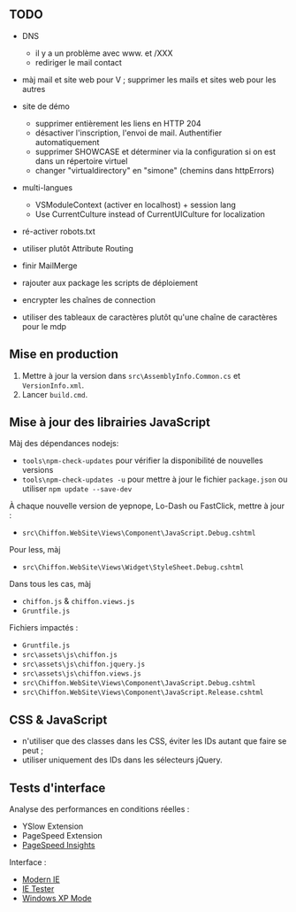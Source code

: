 TODO
----

- DNS
  * il y a un problème avec www. et /XXX
  * rediriger le mail contact
- màj mail et site web pour V ; supprimer les mails et sites web pour les autres    
- site de démo
  * supprimer entièrement les liens en HTTP 204      
  * désactiver l'inscription, l'envoi de mail. Authentifier automatiquement
  * supprimer SHOWCASE et déterminer via la configuration si on est dans un répertoire virtuel
  * changer "virtualdirectory" en "simone" (chemins dans httpErrors) 
- multi-langues
  * VSModuleContext (activer en localhost) + session lang
  * Use CurrentCulture instead of CurrentUICulture for localization   

- ré-activer robots.txt
- utiliser plutôt Attribute Routing
- finir MailMerge
- rajouter aux package les scripts de déploiement
- encrypter les chaînes de connection
- utiliser des tableaux de caractères plutôt qu'une chaîne de caractères pour le mdp

Mise en production
------------------

1. Mettre à jour la version dans `src\AssemblyInfo.Common.cs` et `VersionInfo.xml`.
2. Lancer `build.cmd`.

Mise à jour des librairies JavaScript
-------------------------------------

Màj des dépendances nodejs:
- `tools\npm-check-updates` pour vérifier la disponibilité de nouvelles versions
- `tools\npm-check-updates -u` pour mettre à jour le fichier `package.json` 
  ou utiliser `npm update --save-dev`

À chaque nouvelle version de yepnope, Lo-Dash ou FastClick, mettre à jour :
- `src\Chiffon.WebSite\Views\Component\JavaScript.Debug.cshtml`

Pour less, màj
- `src\Chiffon.WebSite\Views\Widget\StyleSheet.Debug.cshtml`

Dans tous les cas, màj
- `chiffon.js` & `chiffon.views.js`
- `Gruntfile.js`

Fichiers impactés :
- `Gruntfile.js`
- `src\assets\js\chiffon.js`
- `src\assets\js\chiffon.jquery.js`
- `src\assets\js\chiffon.views.js`
- `src\Chiffon.WebSite\Views\Component\JavaScript.Debug.cshtml`
- `src\Chiffon.WebSite\Views\Component\JavaScript.Release.cshtml`
                                                
CSS & JavaScript
----------------

- n'utiliser que des classes dans les CSS, éviter les IDs autant que faire se peut ;
- utiliser uniquement des IDs dans les sélecteurs jQuery.

Tests d'interface
-----------------

Analyse des performances en conditions réelles :
- YSlow Extension
- PageSpeed Extension
- [PageSpeed Insights](http://developers.google.com/speed/pagespeed/insights/)

Interface :
- [Modern IE](http://www.modern.ie/)
- [IE Tester](http://my-debugbar.com/wiki/IETester/HomePage)
- [Windows XP Mode](http://windows.microsoft.com/en-us/windows7/products/features/windows-xp-mode)
